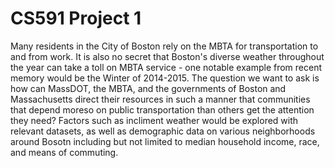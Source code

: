 # CS591 Project 1

Many residents in the City of Boston rely on the MBTA for transportation to and from work. It is also no secret that Boston's diverse weather throughout the year can take a toll on MBTA service - one notable example from recent memory would be the Winter of 2014-2015. The question we want to ask is how can MassDOT, the MBTA, and the governments of Boston and Massachusetts direct their resources in such a manner that communities that depend moreso on public transportation than others get the attention they need? Factors such as incliment weather would be explored with relevant datasets, as well as demographic data on various neighborhoods around Bosotn including but not limited to median household income, race, and means of commuting.
